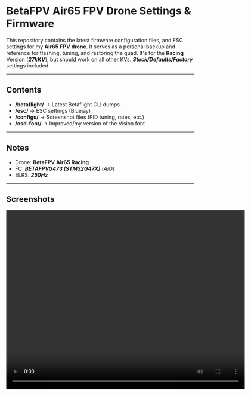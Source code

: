 # BetaFPV Air65 FPV Drone Settings & Firmware

This repository contains the latest firmware configuration files, and ESC settings for my **Air65 FPV drone**.
It serves as a personal backup and reference for flashing, tuning, and restoring the quad.
It's for the **Racing** Version (***27kKV***), but should work on all other KVs.
***Stock/Defaults/Factory*** settings included.

---

## Contents
- **/betaflight/** → Latest Betaflight CLI dumps  
- **/esc/** → ESC settings (Bluejay)  
- **/configs/** → Screenshot files (PID tuning, rates, etc.)
- **/osd-font/** → Improved/my version of the Vision font

---

## Notes
- Drone: **BetaFPV Air65 Racing**  
- FC: ***BETAFPVG473 (STM32G47X)*** (*AiO*)
- ELRS: ***250Hz***

---

## Screenshots

<video src="footage/indoor_powerloop.mp4" width="640" height="480" alt="Indoor Powerloop" controls />

![ESC](esc/20250924_ESC.png)

![Rates](configs/betaflight-actual-rates.png)

![vTX Table](configs/betaflight-german-legal-vtxtable.png)
---

## Disclaimer
These files are tailored for me.
Use at your own risk — incorrect flashing or configs may damage your hardware.
